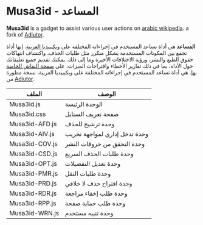 # Musa3id - المساعد

**Musa3id** is a gadget to assist various user actions on [arabic wikipedia](https://ar.wikipedia.org/wiki/WP:Musa3id). a fork of [Adiutor](https://github.com/Vikipolimer/Adiutor).

**المساعد** هي أداة تساعد المستخدم في إجراءاته المختلفة على [ويكيبيديا العربية](https://ar.wikipedia.org/wiki/WP:Musa3id).  إنها أداة تجمع بين المكونات المستخدمة بشكل متكرر مثل طلبات الحذف، واكتشاف انتهاكات حقوق الطبع والنشر، ورؤية الاختلافات الأخيرة وما إلى ذلك.  يمكنك تقديم جميع تعليقاتك حول الأداة، بما في ذلك تقارير الأخطاء واقتراحات الميزات، على [صفحة النقاش الخاصة بها](https://ar.wikipedia.org/wiki/Wikipedia_Talk:Musa3id). 
هي أداة تساعد المستخدم في إجراءاته المختلفة على ويكيبيديا العربية، نسخة مطورة من [Adiutor](https://github.com/Vikipolimer/Adiutor).

| الملف | الوصف |
| --- | --- |
| Musa3id.js | الوحدة الرئيسة |
| Musa3id.css | صفحة تعريف الستايل |
| Musa3id-AFD.js | وحدة ترشيح للحذف |
| Musa3id-AIV.js | وحدة تدخل إداري لمواجهة تخريب |
| Musa3id-COV.js | وحدة التحقق من خروقات النشر |
| Musa3id-CSD.js | وحدة طلبات الحذف السريع |
| Musa3id-OPT.js | وحدة تعديل التفضيلات |
| Musa3id-PMR.js | وحدة طلبات النقل |
| Musa3id-PRD.js | وحدة اقتراح حذف لا خلافي |
| Musa3id-RDR.js | وحدة طلب إخفاء مراجعة |
| Musa3id-RPP.js | وحدة طلب حماية صفحة |
| Musa3id-WRN.js | وحدة تنبيه مستخدم |
